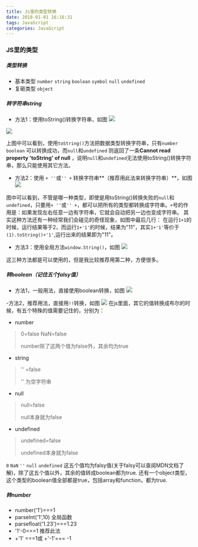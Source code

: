 ```yaml
---
title: Js里的类型转换
date: 2018-01-01 16:16:31
tags: JavaScript
categories: JavaScript
---
```


### JS里的类型

##### 类型转换
- 基本类型
`number` `string` `boolean` `symbol` `null` `undefined` 
- 复砸类型
`object`

##### 转字符串string
- 方法1：使用toString()转换字符串，如图
![](http://upload-images.jianshu.io/upload_images/8532417-97e6f2b76dbca503.jpg?imageMogr2/auto-orient/strip%7CimageView2/2/w/1240)

![](http://upload-images.jianshu.io/upload_images/8532417-d4904b2aaac8a5c5.jpg?imageMogr2/auto-orient/strip%7CimageView2/2/w/1240)


上图中可以看到，使用`toString()`方法把数据类型转换字符串，只有`number` `boolean` 可以转换成功，而`null`和`undefined` 则返回了一条**Cannot read property 'toString' of null** ，说明`null`和`undefined`无法使用toString()转换字符串，那么只能使用其它方法。

- 方法2：使用 `+ ''`或`'' +` 转换字符串**（推荐用此法来转换字符串）**，如图
![](http://upload-images.jianshu.io/upload_images/8532417-82cb876694ae939d.jpg?imageMogr2/auto-orient/strip%7CimageView2/2/w/1240)
 
图中可以看到，不管是哪一种类型，即使是用toString()转换失败的`null`和`undefined`，只要用`+ ''`或`'' +`，都可以把所有的类型都转换成字符串。`+`号的作用是：如果发现左右任意一边有字符串，它就会自动把另一边也变成字符串。
其实这种方法还有一种经常我们会碰见的奇怪现象，如图中最后几行：
在运行`1+1`的时候，运行结果等于2，而运行`1+'1'`的时候，结果为"11"，其实`1+'1'`等价于`(1).toString()+'1'`,运行出来的结果即为"11"。
- 方法3：使用全局方法`window.String()`，如图
![](http://upload-images.jianshu.io/upload_images/8532417-82607f25c2ee9209.jpg?imageMogr2/auto-orient/strip%7CimageView2/2/w/1240)

这三种方法都是可以使用的，但是我比较推荐用第二种，方便很多。

##### 转boolean（记住五个falsy值）
- 方法1，一般用法，直接使用boolean转换，如图
![](http://upload-images.jianshu.io/upload_images/8532417-4263f4d9d692654d.jpg?imageMogr2/auto-orient/strip%7CimageView2/2/w/1240)

-方法2，推荐用法，直接用`!!`转换，如图
![](http://upload-images.jianshu.io/upload_images/8532417-c944d77d8750a646.jpg?imageMogr2/auto-orient/strip%7CimageView2/2/w/1240)
在js里面，其它的值转换成布尔的时候，有五个特殊的值需要记住的，分别为：
- number
>0=false
>NaN=false
>
>number除了这两个值为false外，其余均为true
- string
>'' =false
>
>
>'' 为空字符串
- null 
>null=false
>
>null本身就为false
- undefined
>undefined=false
>
>undefined本身就为false

`0` `NaN` `''` `null` `undefined`  这五个值均为falsy值(关于falsy可以查阅MDN文档了解)，除了这五个值以外，其余的值转成boolean都为true.
还有一个object类型，这个类型的boolean值全部都是true，包括array和function，都为true.
 
##### 转number
- number('1')===1
- parseInt('1',10)     全局函数
- parsefloat('1.23')===1.23
- '1'-0===1  推荐此法
-  +'1' ===1或 +'-1'=== -1